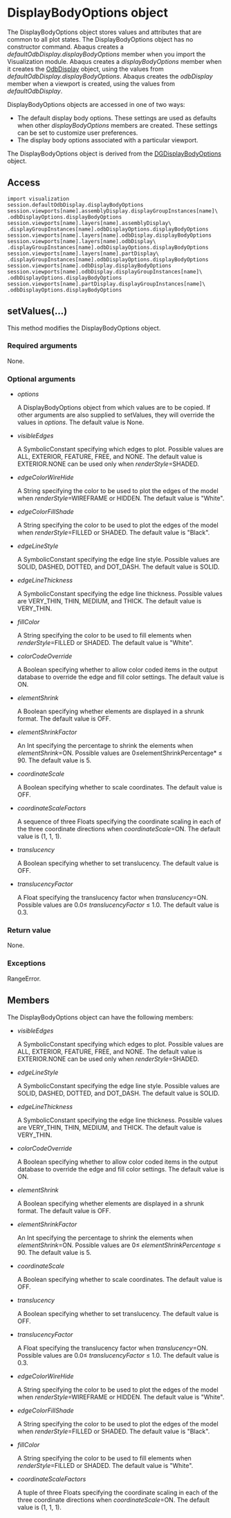 # DisplayBodyOptions object

The DisplayBodyOptions object stores values and attributes that are common to all plot states. The DisplayBodyOptions object has no constructor command. Abaqus creates a *defaultOdbDisplay.displayBodyOptions* member when you import the Visualization module. Abaqus creates a *displayBodyOptions* member when it creates the [OdbDisplay](https://help.3ds.com/2022/english/DSSIMULIA_Established/SIMACAEKERRefMap/simaker-c-odbdisplaypyc.htm?ContextScope=all) object, using the values from *defaultOdbDisplay.displayBodyOptions*. Abaqus creates the *odbDisplay* member when a viewport is created, using the values from *defaultOdbDisplay*.

DisplayBodyOptions objects are accessed in one of two ways:

- The default display body options. These settings are used as defaults when other *displayBodyOptions* members are created. These settings can be set to customize user preferences.
- The display body options associated with a particular viewport.

The DisplayBodyOptions object is derived from the [DGDisplayBodyOptions](https://help.3ds.com/2022/english/DSSIMULIA_Established/SIMACAEKERRefMap/simaker-c-dgdisplaybodyoptionspyc.htm?ContextScope=all) object.

## Access

```
import visualization
session.defaultOdbDisplay.displayBodyOptions
session.viewports[name].assemblyDisplay.displayGroupInstances[name]\
.odbDisplayOptions.displayBodyOptions
session.viewports[name].layers[name].assemblyDisplay\
.displayGroupInstances[name].odbDisplayOptions.displayBodyOptions
session.viewports[name].layers[name].odbDisplay.displayBodyOptions
session.viewports[name].layers[name].odbDisplay\
.displayGroupInstances[name].odbDisplayOptions.displayBodyOptions
session.viewports[name].layers[name].partDisplay\
.displayGroupInstances[name].odbDisplayOptions.displayBodyOptions
session.viewports[name].odbDisplay.displayBodyOptions
session.viewports[name].odbDisplay.displayGroupInstances[name]\
.odbDisplayOptions.displayBodyOptions
session.viewports[name].partDisplay.displayGroupInstances[name]\
.odbDisplayOptions.displayBodyOptions
```

## setValues(...)



This method modifies the DisplayBodyOptions object.



### Required arguments

None.

### Optional arguments

- *options*

  A DisplayBodyOptions object from which values are to be copied. If other arguments are also supplied to setValues, they will override the values in *options*. The default value is None.

- *visibleEdges*

  A SymbolicConstant specifying which edges to plot. Possible values are ALL, EXTERIOR, FEATURE, FREE, and NONE. The default value is EXTERIOR.NONE can be used only when *renderStyle*=SHADED.

- *edgeColorWireHide*

  A String specifying the color to be used to plot the edges of the model when *renderStyle*=WIREFRAME or HIDDEN. The default value is "White".

- *edgeColorFillShade*

  A String specifying the color to be used to plot the edges of the model when *renderStyle*=FILLED or SHADED. The default value is "Black".

- *edgeLineStyle*

  A SymbolicConstant specifying the edge line style. Possible values are SOLID, DASHED, DOTTED, and DOT_DASH. The default value is SOLID.

- *edgeLineThickness*

  A SymbolicConstant specifying the edge line thickness. Possible values are VERY_THIN, THIN, MEDIUM, and THICK. The default value is VERY_THIN.

- *fillColor*

  A String specifying the color to be used to fill elements when *renderStyle*=FILLED or SHADED. The default value is "White".

- *colorCodeOverride*

  A Boolean specifying whether to allow color coded items in the output database to override the edge and fill color settings. The default value is ON.

- *elementShrink*

  A Boolean specifying whether elements are displayed in a shrunk format. The default value is OFF.

- *elementShrinkFactor*

  An Int specifying the percentage to shrink the elements when *elementShrink*=ON. Possible values are 0≤elementShrinkPercentage* ≤ 90. The default value is 5.

- *coordinateScale*

  A Boolean specifying whether to scale coordinates. The default value is OFF.

- *coordinateScaleFactors*

  A sequence of three Floats specifying the coordinate scaling in each of the three coordinate directions when *coordinateScale*=ON. The default value is (1, 1, 1).

- *translucency*

  A Boolean specifying whether to set translucency. The default value is OFF.

- *translucencyFactor*

  A Float specifying the translucency factor when *translucency*=ON. Possible values are 0.0≤ *translucencyFactor* ≤ 1.0. The default value is 0.3.

### Return value

None.

### Exceptions

RangeError.



## Members

The DisplayBodyOptions object can have the following members:

- *visibleEdges*

  A SymbolicConstant specifying which edges to plot. Possible values are ALL, EXTERIOR, FEATURE, FREE, and NONE. The default value is EXTERIOR.NONE can be used only when *renderStyle*=SHADED.

- *edgeLineStyle*

  A SymbolicConstant specifying the edge line style. Possible values are SOLID, DASHED, DOTTED, and DOT_DASH. The default value is SOLID.

- *edgeLineThickness*

  A SymbolicConstant specifying the edge line thickness. Possible values are VERY_THIN, THIN, MEDIUM, and THICK. The default value is VERY_THIN.

- *colorCodeOverride*

  A Boolean specifying whether to allow color coded items in the output database to override the edge and fill color settings. The default value is ON.

- *elementShrink*

  A Boolean specifying whether elements are displayed in a shrunk format. The default value is OFF.

- *elementShrinkFactor*

  An Int specifying the percentage to shrink the elements when *elementShrink*=ON. Possible values are 0≤ *elementShrinkPercentage* ≤ 90. The default value is 5.

- *coordinateScale*

  A Boolean specifying whether to scale coordinates. The default value is OFF.

- *translucency*

  A Boolean specifying whether to set translucency. The default value is OFF.

- *translucencyFactor*

  A Float specifying the translucency factor when *translucency*=ON. Possible values are 0.0≤ *translucencyFactor* ≤ 1.0. The default value is 0.3.

- *edgeColorWireHide*

  A String specifying the color to be used to plot the edges of the model when *renderStyle*=WIREFRAME or HIDDEN. The default value is "White".

- *edgeColorFillShade*

  A String specifying the color to be used to plot the edges of the model when *renderStyle*=FILLED or SHADED. The default value is "Black".

- *fillColor*

  A String specifying the color to be used to fill elements when *renderStyle*=FILLED or SHADED. The default value is "White".

- *coordinateScaleFactors*

  A tuple of three Floats specifying the coordinate scaling in each of the three coordinate directions when *coordinateScale*=ON. The default value is (1, 1, 1).
